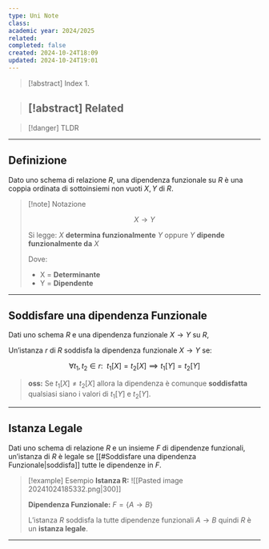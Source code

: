 ```yaml
---
type: Uni Note
class: 
academic year: 2024/2025
related: 
completed: false
created: 2024-10-24T18:09
updated: 2024-10-24T19:01
---
```

>[!abstract] Index
>1. 

>[!abstract] Related
>- 

>[!danger] TLDR

---
## Definizione

Dato uno schema di relazione $R$, una dipendenza funzionale su $R$ è una coppia ordinata di sottoinsiemi non vuoti $X,Y$ di $R$.

>[!note] Notazione
>
>$$
>X \to  Y
>$$
>
>Si legge: $X$ **determina funzionalmente** $Y$ oppure $Y$ **dipende funzionalmente da** $X$
>
>Dove:
>- X = **Determinante**
>- Y = **Dipendente**

---
## Soddisfare una dipendenza Funzionale

Dati uno schema $R$ e una dipendenza funzionale $X \to Y$ su $R$, 

Un’istanza $r$ di $R$ soddisfa la dipendenza funzionale $X \to Y$ se:

$$
\forall  t_{1}, t_{2} \in r:\ \ t_{1}[X] = t_{2}[X] \implies t_{1}[Y] = t_{2}[Y] 
$$

>**oss:** Se $t_{1}​[X] \not= t_{2}[X]$ allora la dipendenza è comunque **soddisfatta** qualsiasi siano i valori di $t_{1}​[Y]$ e $t_{2}​[Y]$.

---
## Istanza Legale

Dati uno schema di relazione $R$ e un insieme $F$ di dipendenze funzionali, un’istanza di $R$ è legale se [[#Soddisfare una dipendenza Funzionale|soddisfa]] tutte le dipendenze in $F$.

>[!example] Esempio
>**Istanza R:**
>![[Pasted image 20241024185332.png|300]]
>
>**Dipendenza Funzionale:** $F = \{A \to B\}$
>
>L’istanza $R$ soddisfa la tutte dipendenze funzionali $A \to B$  quindi $R$ è un **istanza legale**.

---
